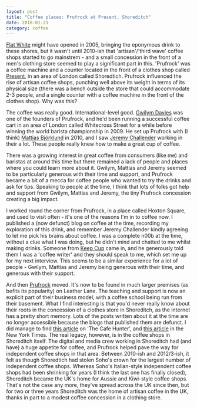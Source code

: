 ```yaml
---
layout: post
title: "Coffee places: Prufrock at Present, Shoreditch"
date: 2018-01-21
category: coffee
---
```


[Flat White](https://scottcolfer.com/coffee/2018/01/20/coffee-places-flat-white-soho.html) might have opened in 2005, bringing the eponymous drink to these shores, but it wasn't until 2010-ish that 'artisan'/'third wave' coffee shops started to go mainstrem - and a small concession in the front of a men's clothing store seemed to play a significant part in this. 'Prufrock' was a coffee machine and a counter located in the front of a clothes shop called [Present](https://present-london.com/), in an area of London called Shoredtich. Prufrock influenced the rise of artisan coffee shops, punching well above its weight in terms of its physical size (there was a bench outside the store that could accommodate 2-3 people, and a single counter with a coffee machine in the front of the clothes shop). Why was this?

The coffee was really good. International-level good. [Gwilym Davies](https://twitter.com/GwilymBarista) was one of the founders of Prufrock, and he'd been running a successful coffee cart in an area of London called Whitecross Street for a while before winning the world barista championship in 2009. He set up Prufrock with (I think) [Mattias Björklund](https://www.instagram.com/mattias_b/) in 2010, and I saw [Jeremy Challender](https://twitter.com/jemchallender) working in their a lot. These people really knew how to make a great cup of coffee. 

There was a growing interest in great coffee from consumers (like me) and baristas at around this time but there remained a lack of people and places where you could learn more about it. Gwilym, Mattias and Jeremy seemed to be particularly generous with their time and support, and Prufrock became a bit of a mecca for coffee people who wanted to try the drinks and ask for tips. Speaking to people at the time, I think that lots of folks got help and support from Gwilym, Mattias and Jeremy, the tiny Prufrock concession creating a big impact. 

I worked round the corner from Prufrock, in a place called Hoxton Square, and used to visit often - it's one of the reasons I'm in to coffee now. I published a (now defunct) blog on coffee at the time, recording my exploration of this drink, and remember Jeremy Challender kindly agreeing to let me pick his brains about coffee. I was a complete n00b at the time, without a clue what I was doing, but he didn't mind and chatted to me whilst making drinks. Someone from [Keep Cup](https://uk.keepcup.com/?country=United%20Kingdom#) came in, and he generously told them I was a 'coffee writer' and they should speak to me, which set me up for my next interview. This seems to be a similar experience for a lot of people - Gwilym, Mattias and Jeremy being generous with their time, and generous with their support.

And then [Prufrock](https://www.prufrockcoffee.com/) moved. It's now to be found in much larger premises (as befits its popularity) on Leather Lane. The teaching and support is now an explicit part of their business model, with a coffee school being run from their basement. What I find interesting is that you'd never really know about their roots in the concession of a clothes store in Shoreditch, as the internet has a pretty short memory. Lots of the posts written about it at the time are no longer accessible because the blogs that published them are defunct. I did manage to find [this article](http://www.thecafehunter.co.uk/2010/02/prufrock-coffee_16.html) on 'The Cafe Hunter', and [this article](http://www.nytimes.com/2010/02/28/travel/28heads.html) in the New York Times. The real legacy, however, is in the coffee shops in Shoreditch itself. The digital and media crew working in Shoreditch had (and have) a huge appetite for coffee, and Prufrock helped pave the way for independent coffee shops in that area. Between 2010-ish and 2012/3-ish, it felt as though Shoredtich had stolen Soho's crown for the largest number of independent coffee shops. Whereas Soho's Italian-style independent coffee shops had been shrinking for years (I think the last one has finally closed), Shoreditch became the UK's home for Aussie and Kiwi-style coffee shops. That's not the case any more, they've spread across the UK since then, but for two or three years Shoreditch was the home of artisan coffee in the UK, thanks in part to a modest coffee concession in a clothing store.

